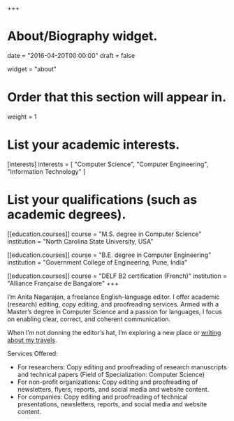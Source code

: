 +++
# About/Biography widget.

date = "2016-04-20T00:00:00"
draft = false

widget = "about"

# Order that this section will appear in.
weight = 1

# List your academic interests.
[interests]
  interests = [
    "Computer Science", "Computer Engineering", "Information Technology"
  ]

# List your qualifications (such as academic degrees).
[[education.courses]]
  course = "M.S. degree in Computer Science"
  institution = "North Carolina State University, USA"

[[education.courses]]
  course = "B.E. degree in Computer Engineering"
  institution = "Government College of Engineering, Pune, India"

[[education.courses]]
  course = "DELF B2 certification (French)"
  institution = "Alliance Française de Bangalore"
+++

I’m Anita Nagarajan, a freelance English-language editor. I offer academic (research) editing, copy editing, and proofreading services. Armed with a Master’s degree in Computer Science and a passion for languages, I focus on enabling clear, correct, and coherent communication.

When I’m not donning the editor’s hat, I’m exploring a new place or [writing about my travels](http://funderfulworld.com/).

Services Offered:

- For researchers: Copy editing and proofreading of research manuscripts and technical papers (Field of Specialization: Computer Science)
- For non-profit organizations: Copy editing and proofreading of newsletters, flyers, reports, and social media and website content.
- For companies: Copy editing and proofreading of technical presentations, newsletters, reports, and social media and website content.

